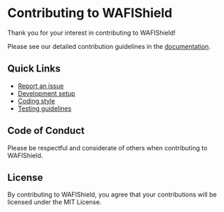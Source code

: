 # Contributing to WAFIShield

Thank you for your interest in contributing to WAFIShield!

Please see our detailed contribution guidelines in the [documentation](https://github.com/duestack/wafishield/blob/main/docs/contributing.md).

## Quick Links

- [Report an issue](https://github.com/duestack/wafishield/issues)
- [Development setup](https://github.com/duestack/wafishield/blob/main/docs/contributing.md#development-setup)
- [Coding style](https://github.com/duestack/wafishield/blob/main/docs/contributing.md#coding-style)
- [Testing guidelines](https://github.com/duestack/wafishield/blob/main/docs/contributing.md#testing)

## Code of Conduct

Please be respectful and considerate of others when contributing to WAFIShield.

## License

By contributing to WAFIShield, you agree that your contributions will be licensed under the MIT License.
